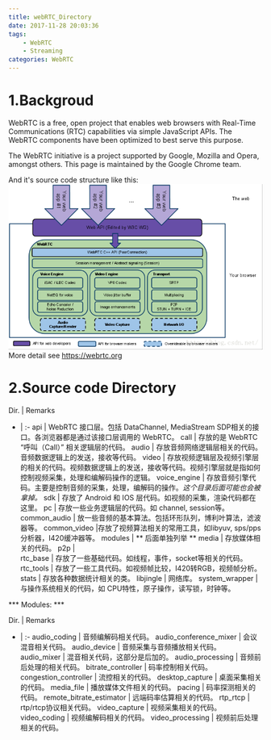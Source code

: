 ```yaml
---
title: webRTC_Directory
date: 2017-11-28 20:03:36
tags:
	- WebRTC
	- Streaming
categories: WebRTC
---
```


# 1.Backgroud
WebRTC is a free, open project that enables web browsers with Real-Time Communications (RTC) capabilities via simple JavaScript APIs. The WebRTC components have been optimized to best serve this purpose.  

The WebRTC initiative is a project supported by Google, Mozilla and Opera, amongst others. This page is maintained by the Google Chrome team.

And it's source code structure like this:  
![](https://raw.githubusercontent.com/JShell07/images/master/webRTC/webRTC_Structure.png)  
More detail see <https://webrtc.org>  

<!-- more -->
# 2.Source code Directory
Dir. | Remarks
-    | :-
api | WebRTC 接口层。包括 DataChannel, MediaStream SDP相关的接口。各浏览器都是通过该接口层调用的 WebRTC。
call | 存放的是 WebRTC “呼叫（Call）” 相关逻辑层的代码。
audio | 存放音频网络逻辑层相关的代码。音频数据逻辑上的发送，接收等代码。
video | 存放视频逻辑层及视频引擎层的相关的代码。视频数据逻辑上的发送，接收等代码。视频引擎层就是指如何控制视频采集，处理和编解码操作的逻辑。
voice_engine | 存放音频引擎代码。主要是控制音频的采集，处理，编解码的操作。*这个目录后面可能也会被拿掉。*
sdk | 存放了 Android 和 IOS 层代码。如视频的采集，渲染代码都在这里。
pc | 存放一些业务逻辑层的代码。如 channel, session等。
common_audio | 放一些音频的基本算法。包括环形队列，博利叶算法，滤波器等。
common_video |存放了视频算法相关的常用工具，如libyuv, sps/pps分析器，I420缓冲器等。
modules | ** 后面单独列举 **
media | 存放媒体相关的代码。
p2p |  
rtc_base | 存放了一些基础代码。如线程，事件，socket等相关的代码。
rtc_tools | 存放了一些工具代码。如视频帧比较，I420转RGB，视频帧分析。
stats | 存放各种数据统计相关的类。
libjingle | 网络库。
system_wrapper | 与操作系统相关的代码，如 CPU特性，原子操作，读写锁，时钟等。

*** Modules: ***  

Dir. | Remarks
-    | :-
audio_coding | 音频编解码相关代码。
audio_conference_mixer | 会议混音相关代码。
audio_device | 音频采集与音频播放相关代码。
audio_mixer | 混音相关代码，这部分是后加的。
audio_processing | 音频前后处理的相关代码。
bitrate_controller | 码率控制相关代码。
congestion_controller | 流控相关的代码。
desktop_capture | 桌面采集相关的代码。
media_file | 播放媒体文件相关的代码。
pacing | 码率探测相关的代码。
remote_bitrate_estimator | 远端码率估算相关的代码。
rtp_rtcp | rtp/rtcp协议相关代码。
video_capture | 视频采集相关的代码。
video_coding | 视频编解码相关的代码。
video_processing | 视频前后处理相关的代码。

